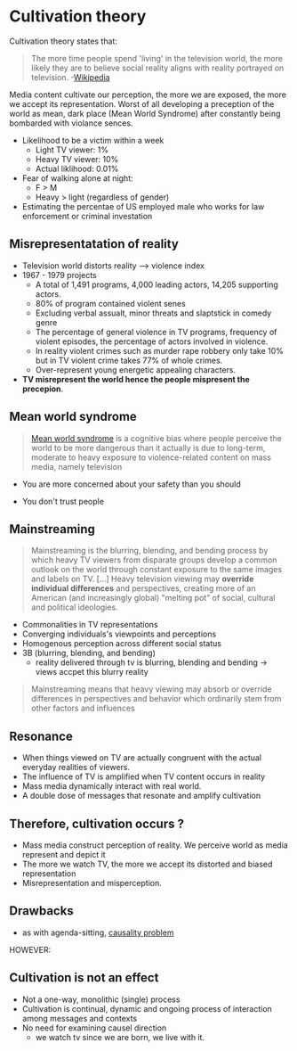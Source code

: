 # Cultivation theory 

Cultivation theory states that: 

> The more time people spend 'living' in the television world, the more likely they are to believe social reality aligns with reality portrayed on television. -[Wikipedia](https://en.wikipedia.org/wiki/Cultivation_theory)



Media content cultivate our perception, the more we are exposed, the more we accept its representation. Worst of all developing a preception of the world as mean, dark place (Mean World Syndrome) after constantly being bombarded with violance sences.   

* Likelihood to be a victim within a week
  * Light TV viewer: 1%
  * Heavy TV viewer: 10%
  * Actual liklihood: 0.01%
* Fear of walking alone at night:
  * F > M
  * Heavy > light (regardless of gender)
* Estimating the percentae of US employed male who works for law enforcement or criminal investation 

## Misrepresentatation of reality

* Television world distorts reality --> violence index 
* 1967 - 1979 projects 
  * A total of 1,491 programs, 4,000 leading actors, 14,205 supporting actors. 
  * 80% of program contained violent senes 
  * Excluding verbal assualt, minor threats and slaptstick in comedy genre
  * The percentage of general violence in TV programs, frequency of violent episodes, the percentage of actors involved in violence. 
  * In reality violent crimes such as murder rape robbery only take 10% but in TV violent crime takes 77% of whole crimes. 
  * Over-represent young energetic appealing characters. 
* **TV misrepresent the world hence the people mispresent the precepion**. 



## Mean world syndrome 

> [Mean world syndrome](https://en.wikipedia.org/wiki/Mean_world_syndrome) is a cognitive bias where people perceive the world to be more dangerous than it actually is due to long-term, moderate to heavy exposure to violence-related content on mass media, namely television 

* You are more concerned about your safety than you should

* You don't trust people

  

## Mainstreaming

> Mainstreaming is the blurring, blending, and bending process by which heavy TV viewers from disparate groups develop a common outlook on the world through constant exposure to the same images and labels on TV. [...] Heavy television viewing may **override individual differences** and perspectives, creating more of an American (and increasingly global) "melting pot" of social, cultural and political ideologies.

* Commonalities in TV representations
* Converging individuals's viewpoints and perceptions
* Homogenous perception across different social status
* 3B (blurring, blending, and bending)
  * reality delivered through tv is blurring, blending and bending -> views accpet this blurry reality

> Mainstreaming means that heavy viewing may absorb or override differences in perspectives and behavior which ordinarily stem from other factors and influences 

## Resonance

* When things viewed on TV are actually congruent with the actual everyday realities of viewers.
*  The influence of TV is amplified when TV content occurs in reality
* Mass media dynamically interact with real world. 
* A double dose of messages that resonate and amplify cultivation



## Therefore, cultivation occurs ?

* Mass media construct perception of reality. We perceive world as media represent and depict it
* The more we watch TV, the more we accept its distorted and biased representation 
* Misrepresentation and misperception.

## Drawbacks

* as with agenda-sitting, [causality problem](https://en.wikipedia.org/wiki/Causality) 

HOWEVER: 

## Cultivation is not an effect

* Not a one-way, monolithic (single) process 
* Cultivation is continual, dynamic and ongoing process of interaction among messages and contexts
* No need for examining causel direction 
  * we watch tv since we are born, we live with it.

